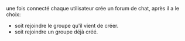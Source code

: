 une fois connecté chaque utilisateur crée un forum de chat, après il a le choix:
- soit rejoindre le groupe qu'il vient de créer.
- soit rejoindre un groupe  déjà créé.
